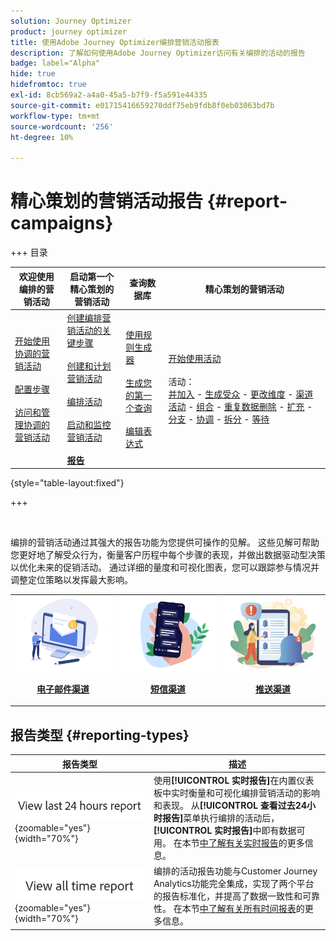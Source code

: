 ```yaml
---
solution: Journey Optimizer
product: journey optimizer
title: 使用Adobe Journey Optimizer编排营销活动报表
description: 了解如何使用Adobe Journey Optimizer访问有关编排的活动的报告
badge: label="Alpha"
hide: true
hidefromtoc: true
exl-id: 8cb569a2-a4a0-45a5-b7f9-f5a591e44335
source-git-commit: e01715416659270ddf75eb9fdb8f0eb03063bd7b
workflow-type: tm+mt
source-wordcount: '256'
ht-degree: 10%

---
```


# 精心策划的营销活动报告 {#report-campaigns}

+++ 目录

| 欢迎使用编排的营销活动 | 启动第一个精心策划的营销活动 | 查询数据库 | 精心策划的营销活动 |
|---|---|---|---|
| [开始使用协调的营销活动](gs-orchestrated-campaigns.md)<br/><br/>[配置步骤](configuration-steps.md)<br/><br/>[访问和管理协调的营销活动](access-manage-orchestrated-campaigns.md) | [创建编排营销活动的关键步骤](gs-campaign-creation.md)<br/><br/>[创建和计划营销活动](create-orchestrated-campaign.md)<br/><br/>[编排活动](orchestrate-activities.md)<br/><br/>[启动和监控营销活动](start-monitor-campaigns.md)<br/><br/><b>[报告](reporting-campaigns.md)</b> | [使用规则生成器](orchestrated-rule-builder.md)<br/><br/>[生成您的第一个查询](build-query.md)<br/><br/>[编辑表达式](edit-expressions.md) | [开始使用活动](activities/about-activities.md)<br/><br/>活动：<br/>[并加入](activities/and-join.md) - [生成受众](activities/build-audience.md) - [更改维度](activities/change-dimension.md) - [渠道活动](activities/channels.md) - [组合](activities/combine.md) - [重复数据删除](activities/deduplication.md) - [扩充](activities/enrichment.md) - [分支](activities/fork.md) - [协调](activities/reconciliation.md) - [拆分](activities/split.md) - [等待](activities/wait.md) |

{style="table-layout:fixed"}

+++

<br/>

编排的营销活动通过其强大的报告功能为您提供可操作的见解。 这些见解可帮助您更好地了解受众行为，衡量客户历程中每个步骤的表现，并做出数据驱动型决策以优化未来的促销活动。 通过详细的量度和可视化图表，您可以跟踪参与情况并调整定位策略以发挥最大影响。

<table style="table-layout:fixed"><tr style="border: 0;">
<td><img alt="电子邮件" src="../channels/assets/do-not-localize/email.png">
<div align="center"><p><a href="../reports/campaign-global-report-cja-email.md"><strong>电子邮件渠道</strong></a></p></div></td>
<td><a href="../reports/campaign-global-report-cja-sms.md"><img alt="短信" src="../channels/assets/do-not-localize/sms.png"></a>
<div align="center"><p><a href="../reports/campaign-global-report-cja-sms.md"><strong>短信渠道</strong></a></p></div></td>
<td><a href="../reports/campaign-global-report-cja-push.md"><img alt="推送" src="../channels/assets/do-not-localize/push.png"></a>
<div align="center"><p><a href="../reports/campaign-global-report-cja-push.md"><strong>推送渠道</strong></p></a></div></td>
</table>


## 报告类型 {#reporting-types}


| 报告类型 | 描述 |
|-----|------------|
| ![](assets/last-24hours.png){zoomable="yes"}{width="70%"} | 使用&#x200B;**[!UICONTROL 实时报告]**&#x200B;在内置仪表板中实时衡量和可视化编排营销活动的影响和表现。 从&#x200B;**[!UICONTROL 查看过去24小时报告]**&#x200B;菜单执行编排的活动后，**[!UICONTROL 实时报告]**&#x200B;中即有数据可用。 在本节[中了解有关实时报告](live-report.md)的更多信息。 |
| ![](assets/all-time-report.png){zoomable="yes"}{width="70%"} | 编排的活动报告功能与Customer Journey Analytics功能完全集成，实现了两个平台的报告标准化，并提高了数据一致性和可靠性。  在本节[中了解有关所有时间报表](report-gs-cja.md)的更多信息。 |



